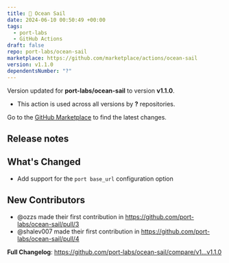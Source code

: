 ```yaml
---
title: 🌊 Ocean Sail
date: 2024-06-10 00:50:49 +00:00
tags:
  - port-labs
  - GitHub Actions
draft: false
repo: port-labs/ocean-sail
marketplace: https://github.com/marketplace/actions/ocean-sail
version: v1.1.0
dependentsNumber: "?"
---
```



Version updated for **port-labs/ocean-sail** to version **v1.1.0**.
- This action is used across all versions by **?** repositories.

Go to the [GitHub Marketplace](https://github.com/marketplace/actions/ocean-sail) to find the latest changes.

## Release notes

## What's Changed
* Add support for the `port base_url` configuration option

## New Contributors
* @ozzs made their first contribution in https://github.com/port-labs/ocean-sail/pull/3
* @shalev007 made their first contribution in https://github.com/port-labs/ocean-sail/pull/4

**Full Changelog**: https://github.com/port-labs/ocean-sail/compare/v1...v1.1.0
